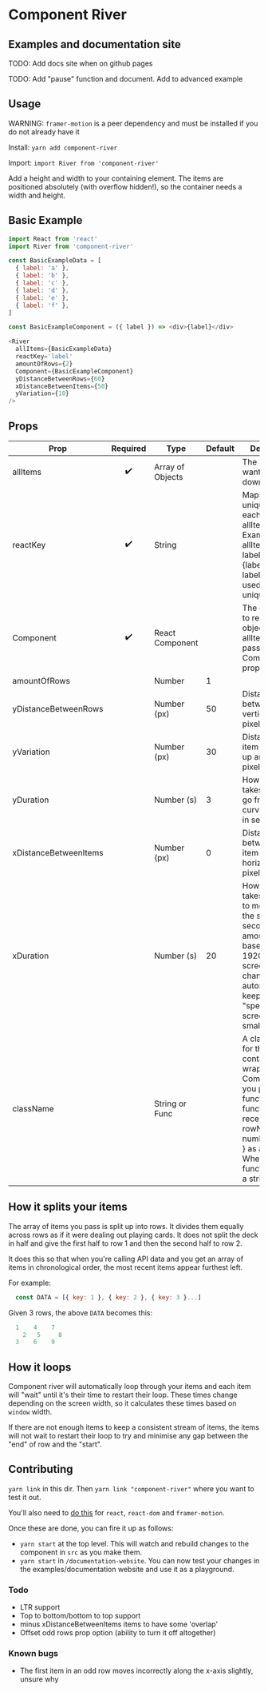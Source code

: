 # Component River

## Examples and documentation site

TODO: Add docs site when on github pages

TODO: Add "pause" function and document. Add to advanced example

## Usage

WARNING: `framer-motion` is a peer dependency and must be installed if you do not already have it

Install:
`yarn add component-river`

Import:
`import River from 'component-river'`

Add a height and width to your containing element. The items are positioned absolutely (with overflow hidden!), so the container needs a width and height.

## Basic Example

```javascript
import React from 'react'
import River from 'component-river'

const BasicExampleData = [
  { label: 'a' },
  { label: 'b' },
  { label: 'c' },
  { label: 'd' },
  { label: 'e' },
  { label: 'f' },
]

const BasicExampleComponent = ({ label }) => <div>{label}</div>

<River
  allItems={BasicExampleData}
  reactKey='label'
  amountOfRows={2}
  Component={BasicExampleComponent}
  yDistanceBetweenRows={60}
  xDistanceBetweenItems={50}
  yVariation={10}
/>
```

## Props

| Prop                  | Required | Type             | Default | Description                                                                                                                                                                                        |
|-----------------------|:--------:|------------------|---------|----------------------------------------------------------------------------------------------------------------------------------------------------------------------------------------------------|
| allItems              |     ✔️    | Array of Objects |         | The items you want to flow down the river                                                                                                                                                          |
| reactKey              |     ✔️    | String           |         | Maps to a unique key in each object in allItems. Example: allItems = [{ label: 'hello'}, {label: 'world'}], label should be used as the unique key                                                 |
| Component             |     ✔️    | React Component  |         | The component to render. Each object in allItems will be passed to Component as props                                                                                                              |
| amountOfRows          |          | Number           | 1       |                                                                                                                                                                                                    |
| yDistanceBetweenRows  |          | Number (px)      | 50      | Distance between rows vertically in pixels                                                                                                                                                         |
| yVariation            |          | Number (px)      | 30      | Distance each item will move up and down in pixels                                                                                                                                                 |
| yDuration             |          | Number (s)       | 3       | How long it takes an item to go from top of curve to bottom in seconds                                                                                                                             |
| xDistanceBetweenItems |          | Number (px)      | 0       | Distance between each item horizontally in pixels                                                                                                                                                  |
| xDuration             |          | Number (s)       | 20      | How long it takes each item to move across the screen in seconds. (This amount is based on a 1920px width screen, it gets changed automatically to keep the same "speed" if the screen is smaller) |
| className             |          | String or Func   |         | A className for the container that wraps your Component. If you pass a function, that function will receive { rowNumber, numberInQueue } as arguments. When using a function, return a string.     |

## How it splits your items

The array of items you pass is split up into rows. It divides them equally across rows as if it were dealing out playing cards. It does not split the deck in half and give the first half to row 1 and then the second half to row 2.

It does this so that when you're calling API data and you get an array of items in chronological order, the most recent items appear furthest left.

For example:

```javascript
  const DATA = [{ key: 1 }, { key: 2 }, { key: 3 }...]
```
Given 3 rows, the above `DATA` becomes this:
```javascript
  1    4    7
    2   5     8
  3    6    9
```

## How it loops

Component river will automatically loop through your items and each item will "wait" until it's their time to restart their loop. These times change depending on the screen width, so it calculates these times based on `window` width.

If there are not enough items to keep a consistent stream of items, the items will not wait to restart their loop to try and minimise any gap between the "end" of row and the "start".

## Contributing

`yarn link` in this dir. Then `yarn link "component-river"` where you want to test it out.

You'll also need to [do this](https://github.com/facebook/react/issues/14257#issuecomment-595183610) for `react`, `react-dom` and `framer-motion`. 

Once these are done, you can fire it up as follows:

- `yarn start` at the top level. This will watch and rebuild changes to the component in `src` as you make them.
- `yarn start` in `/documentation-website`. You can now test your changes in the examples/documentation website and use it as a playground.

### Todo
- LTR support
- Top to bottom/bottom to top support
- minus xDistanceBetweenItems items to have some 'overlap'
- Offset odd rows prop option (ability to turn it off altogether)

### Known bugs
- The first item in an odd row moves incorrectly along the x-axis slightly, unsure why
